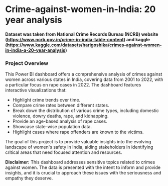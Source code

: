 # Crime-against-women-in-India: 20 year analysis

#### Dataset was taken from National Crime Records Bureau (NCRB) website (https://www.ncrb.gov.in/crime-in-india-table-content) and kaggle (https://www.kaggle.com/datasets/harigoshika/crimes-against-women-in-india-a-20-year-analysis)

### Project Overview

This Power BI dashboard offers a comprehensive analysis of crimes against women across various states in India, covering data from 2001 to 2022, with a particular focus on rape cases in 2022. The dashboard features interactive visualizations that:

* Highlight crime trends over time.
* Compare crime rates between different states.
* Break down the distribution of various crime types, including domestic violence, dowry deaths, rape, and kidnapping.
* Provide an age-based analysis of rape cases.
* Showcase state-wise population data.
* Highlight cases where rape offenders are known to the victims.

The goal of this project is to provide valuable insights into the evolving landscape of women's safety in India, aiding stakeholders in identifying critical areas that need focused attention and resources.

**Disclaimer:**
This dashboard addresses sensitive topics related to crimes against women. The data is presented with the intent to inform and provide insights, and it is crucial to approach these issues with the seriousness and empathy they deserve.